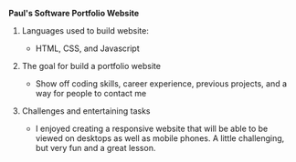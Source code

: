 **Paul's Software Portfolio Website**

1. Languages used to build website:
	- HTML, CSS, and Javascript

2. The goal for build a portfolio website
   	- Show off coding skills, career experience, previous projects, and a way for people to contact me

3. Challenges and entertaining tasks
	- I enjoyed creating a responsive website that will be able to be viewed on desktops as well as mobile phones. A little challenging, but very fun and a great lesson.

 
